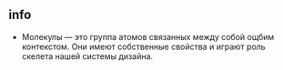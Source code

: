 ## info

 - Молекулы — это группа атомов связанных между собой ощбим контекстом. Они имеют собственные свойства и играют роль скелета нашей системы дизайна.
